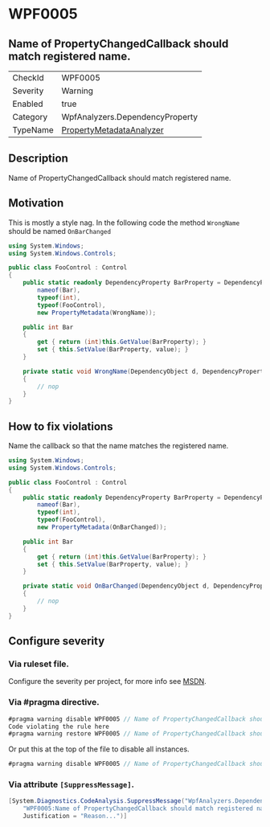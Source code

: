 # WPF0005
## Name of PropertyChangedCallback should match registered name.

<!-- start generated table -->
<table>
<tr>
  <td>CheckId</td>
  <td>WPF0005</td>
</tr>
<tr>
  <td>Severity</td>
  <td>Warning</td>
</tr>
<tr>
  <td>Enabled</td>
  <td>true</td>
</tr>
<tr>
  <td>Category</td>
  <td>WpfAnalyzers.DependencyProperty</td>
</tr>
<tr>
  <td>TypeName</td>
  <td><a href="https://github.com/DotNetAnalyzers/WpfAnalyzers/blob/master/WpfAnalyzers/NodeAnalyzers/PropertyMetadataAnalyzer.cs">PropertyMetadataAnalyzer</a></td>
</tr>
</table>
<!-- end generated table -->

## Description

Name of PropertyChangedCallback should match registered name.

## Motivation

This is mostly a style nag. In the following code the method `WrongName` should be named `OnBarChanged`

```C#
using System.Windows;
using System.Windows.Controls;

public class FooControl : Control
{
    public static readonly DependencyProperty BarProperty = DependencyProperty.Register(
        nameof(Bar),
        typeof(int),
        typeof(FooControl),
        new PropertyMetadata(WrongName));

    public int Bar
    {
        get { return (int)this.GetValue(BarProperty); }
        set { this.SetValue(BarProperty, value); }
    }

    private static void WrongName(DependencyObject d, DependencyPropertyChangedEventArgs e)
    {
        // nop
    }
}
```

## How to fix violations

Name the callback so that the name matches the registered name.

```C#
using System.Windows;
using System.Windows.Controls;

public class FooControl : Control
{
    public static readonly DependencyProperty BarProperty = DependencyProperty.Register(
        nameof(Bar),
        typeof(int),
        typeof(FooControl),
        new PropertyMetadata(OnBarChanged));

    public int Bar
    {
        get { return (int)this.GetValue(BarProperty); }
        set { this.SetValue(BarProperty, value); }
    }

    private static void OnBarChanged(DependencyObject d, DependencyPropertyChangedEventArgs e)
    {
        // nop
    }
}
```

<!-- start generated config severity -->
## Configure severity

### Via ruleset file.

Configure the severity per project, for more info see [MSDN](https://msdn.microsoft.com/en-us/library/dd264949.aspx).

### Via #pragma directive.
```C#
#pragma warning disable WPF0005 // Name of PropertyChangedCallback should match registered name.
Code violating the rule here
#pragma warning restore WPF0005 // Name of PropertyChangedCallback should match registered name.
```

Or put this at the top of the file to disable all instances.
```C#
#pragma warning disable WPF0005 // Name of PropertyChangedCallback should match registered name.
```

### Via attribute `[SuppressMessage]`.

```C#
[System.Diagnostics.CodeAnalysis.SuppressMessage("WpfAnalyzers.DependencyProperty", 
    "WPF0005:Name of PropertyChangedCallback should match registered name.", 
    Justification = "Reason...")]
```
<!-- end generated config severity -->